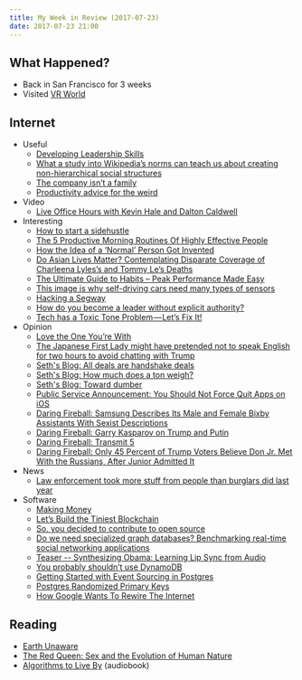 ```yaml
---
title: My Week in Review (2017-07-23)
date: 2017-07-23 21:00
---
```


## What Happened?

* Back in San Francisco for 3 weeks
* Visited [VR World](https://foursquare.com/v/vr-world-nyc/58dbe613fef5fa1e444da103)

## Internet

* Useful
  * [Developing Leadership Skills](http://herdingcats.typepad.com/my_weblog/2017/07/developing-leadership-skills.html)
  * [What a study into Wikipedia’s norms can teach us about creating non-hierarchical social structures](https://modernmythology.net/what-a-study-into-wikipedias-norms-can-teach-us-about-creating-non-hierarchical-social-structures-f9da52b62cc)
  * [The company isn’t a family](https://m.signalvnoise.com/the-company-isnt-a-family-d24f26c3f3fe)
  * [Productivity advice for the weird](https://www.iwillteachyoutoberich.com/blog/productivity-advice-for-the-weird/)
* Video
  * [Live Office Hours with Kevin Hale and Dalton Caldwell](https://www.youtube.com/watch?v=8Qc8ipjzatY)
* Interesting
  * [How to start a sidehustle](https://swizec.com/blog/start-sidehustle/swizec/7716)
  * [The 5 Productive Morning Routines Of Highly Effective People](https://blog.trello.com/best-productive-morning-routines)
  * [How the Idea of a ‘Normal’ Person Got Invented](http://www.theatlantic.com/business/archive/2016/02/the-invention-of-the-normal-person/463365/)
  * [Do Asian Lives Matter? Contemplating Disparate Coverage of Charleena Lyles’s and Tommy Le’s Deaths](https://medium.com/@awchristensen/do-asian-lives-matter-contemplating-disparate-coverage-of-charleena-lyless-and-tommy-le-s-deaths-f29ed982be90)
  * [The Ultimate Guide to Habits – Peak Performance Made Easy](https://www.iwillteachyoutoberich.com/guides/ultimate-guide-to-habits/)
  * [This image is why self-driving cars need many types of sensors](https://www.technologyreview.com/s/608321/this-image-is-why-self-driving-cars-come-loaded-with-many-types-of-sensor/)
  * [Hacking a Segway](https://www.schneier.com/blog/archives/2017/07/hacking_a_segwa.html)
  * [How do you become a leader without explicit authority?](https://writing.jeanhsu.com/how-do-you-become-a-leader-without-explicit-authority-f0c5001d864b)
  * [Tech has a Toxic Tone Problem — Let’s Fix It!](http://compassionatecoding.com/blog/2016/8/25/tech-has-a-toxic-tone-problemlets-fix-it)
* Opinion
  * [Love the One You’re With](https://www.youneedabudget.com/love-the-one-youre-with/)
  * [The Japanese First Lady might have pretended not to speak English for two hours to avoid chatting with Trump](https://www.indy100.com/article/donald-trump-japanese-pm-wife-her-excellency-madame-akie-abe-speak-english-7850846)
  * [Seth's Blog: All deals are handshake deals](http://sethgodin.typepad.com/seths_blog/2017/07/all-deals-are-handshake-deals.html)
  * [Seth's Blog: How much does a ton weigh?](http://sethgodin.typepad.com/seths_blog/2017/07/how-much-does-a-ton-weigh.html)
  * [Seth's Blog: Toward dumber](http://sethgodin.typepad.com/seths_blog/2017/07/toward-dumber.html)
  * [Public Service Announcement: You Should Not Force Quit Apps on iOS](https://daringfireball.net/2017/07/you_should_not_force_quit_apps)
  * [Daring Fireball: Samsung Describes Its Male and Female Bixby Assistants With Sexist Descriptions](https://daringfireball.net/linked/2017/07/19/samsung-bixby)
  * [Daring Fireball: Garry Kasparov on Trump and Putin](https://daringfireball.net/linked/2017/07/18/kasparov)
  * [Daring Fireball: Transmit 5](https://daringfireball.net/linked/2017/07/18/transmit-5)
  * [Daring Fireball: Only 45 Percent of Trump Voters Believe Don Jr. Met With the Russians, After Junior Admitted It](https://daringfireball.net/linked/2017/07/18/don-jr)
* News
  * [Law enforcement took more stuff from people than burglars did last year](https://www.washingtonpost.com/news/wonk/wp/2015/11/23/cops-took-more-stuff-from-people-than-burglars-did-last-year/)
* Software
  * [Making Money](https://medium.com/@tessr/making-money-530d2bb2b8f7)
  * [Let’s Build the Tiniest Blockchain](https://medium.com/crypto-currently/lets-build-the-tiniest-blockchain-e70965a248b)
  * [So, you decided to contribute to open source](https://medium.com/@eranhammer/so-you-decided-to-contribute-to-open-source-93b640cf2ae2)
  * [Do we need specialized graph databases? Benchmarking real-time social networking applications](https://blog.acolyer.org/2017/07/07/do-we-need-specialized-graph-databases-benchmarking-real-time-social-networking-applications/)
  * [Teaser -- Synthesizing Obama: Learning Lip Sync from Audio](https://www.youtube.com/watch?v=MVBe6_o4cMI)
  * [You probably shouldn’t use DynamoDB](https://syslog.ravelin.com/you-probably-shouldnt-use-dynamodb-89143c1287ca?gi=ddbef8b75b95)
  * [Getting Started with Event Sourcing in Postgres](https://www.backerkit.com/blog/getting-started-with-event-sourcing-in-postgres/)
  * [Postgres Randomized Primary Keys](https://medium.com/@emerson_lackey/postgres-randomized-primary-keys-123cb8fcdeaf)
  * [How Google Wants To Rewire The Internet](https://www.nextplatform.com/2017/07/17/google-wants-rewire-internet/)

## Reading

* [Earth Unaware](https://www.goodreads.com/book/show/13151129-earth-unaware)
* [The Red Queen: Sex and the Evolution of Human Nature](https://www.goodreads.com/book/show/16176.The_Red_Queen)
* [Algorithms to Live By](https://www.goodreads.com/book/show/25666050-algorithms-to-live-by) (audiobook)
